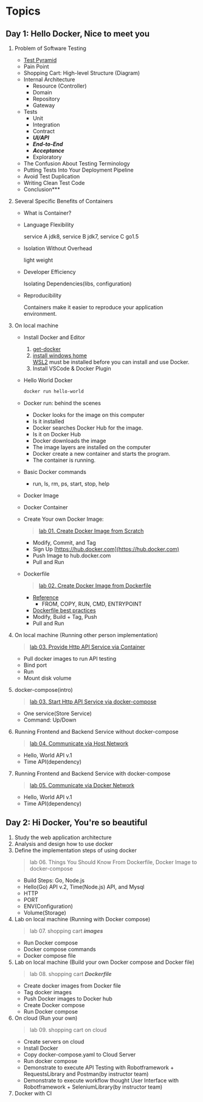 # Topics

## Day 1: Hello Docker, Nice to meet you

1. Problem of Software Testing

   - [Test Pyramid](https://martinfowler.com/articles/practical-test-pyramid.html)
   - Pain Point
   - Shopping Cart: High-level Structure (Diagram)
   - Internal Architecture
     - Resource (Controller)
     - Domain
     - Repository
     - Gateway
   - Tests
     - Unit
     - Integration
     - Contract
     - **_UI/API_**
     - **_End-to-End_**
     - **_Acceptance_**
     - Exploratory
   - The Confusion About Testing Terminology
   - Putting Tests Into Your Deployment Pipeline
   - Avoid Test Duplication
   - Writing Clean Test Code
   - Conclusion\*\*\*

2. Several Specific Benefits of Containers

   - What is Container?
   - Language Flexibility

     service A jdk8, service B jdk7, service C go1.5

   - Isolation Without Overhead

     light weight

   - Developer Efficiency

     Isolating Dependencies(libs, configuration)

   - Reproducibility

     Containers make it easier to reproduce your application environment.

3. On local machine

   - Install Docker and Editor
     1. [get-docker](https://docs.docker.com/get-docker/)
     2. [install windows home](https://docs.docker.com/docker-for-windows/install-windows-home/)  
        [WSL2](https://docs.docker.com/docker-for-windows/wsl/) must be installed before you can install and use Docker.
     3. Install VSCode & Docker Plugin
   - Hello World Docker

     ```sh
     docker run hello-world
     ```

   - Docker run: behind the scenes

     - Docker looks for the image on this computer
     - Is it installed
     - Docker searches Docker Hub for the image.
     - Is it on Docker Hub
     - Docker downloads the image
     - The image layers are installed on the computer
     - Docker create a new container and starts the program.
     - The container is running.

   - Basic Docker commands
     - run, ls, rm, ps, start, stop, help
   - Docker Image
   - Docker Container
   - Create Your own Docker Image:
     > [lab 01. Create Docker Image from Scratch](lab01-hello-world/README.md)
     - Modify, Commit, and Tag
     - Sign Up [https://hub.docker.com](https://hub.docker.com)
     - Push Image to hub.docker.com
     - Pull and Run
   - Dockerfile
     > [lab 02. Create Docker Image from Dockerfile](lab02-create-docker-image-from-Dockerfile/README.md)
     - [Reference](https://docs.docker.com/engine/reference/builder/)
       - FROM, COPY, RUN, CMD, ENTRYPOINT
     - [Dockerfile best practices](https://docs.docker.com/develop/develop-images/dockerfile_best-practices/)
     - Modify, Build + Tag, Push
     - Pull and Run

4. On local machine (Running other person implementation)

   > [lab 03. Provide Http API Service via Container](lab03-working-with-api/README.md)

   - Pull docker images to run API testing
   - Bind port
   - Run
   - Mount disk volume

5. docker-compose(intro)

   > [lab 03. Start Http API Service via docker-compose](lab03-working-with-api/README.md)

   - One service(Store Service)
   - Command: Up/Down

6. Running Frontend and Backend Service without docker-compose
   > [lab 04. Communicate via Host Network](lab04-communicate-to-other-containers-via-host-network/README.md)
   - Hello, World API v.1
   - Time API(dependency)
7. Running Frontend and Backend Service with docker-compose
   > [lab 05. Communicate via Docker Network](lab05-communicate-via-docker-compose/README.md)
   - Hello, World API v.1
   - Time API(dependency)

## Day 2: Hi Docker, You're so beautiful

1. Study the web application architecture
2. Analysis and design how to use docker
3. Define the implementation steps of using docker
   > lab 06. Things You Should Know From Dockerfile, Docker Image to docker-compose
   - Build Steps: Go, Node.js
   - Hello(Go) API v.2, Time(Node.js) API, and Mysql
   - HTTP
   - PORT
   - ENV(Configuration)
   - Volume(Storage)
4. Lab on local machine (Running with Docker compose)
   > lab 07. shopping cart **_images_**
   - Run Docker compose
   - Docker compose commands
   - Docker compose file
5. Lab on local machine (Build your own Docker compose and Docker file)
   > lab 08. shopping cart **_Dockerfile_**
   - Create docker images from Docker file
   - Tag docker images
   - Push Docker images to Docker hub
   - Create Docker compose
   - Run Docker compose
6. On cloud (Run your own)
   > lab 09. shopping cart on cloud
   - Create servers on cloud
   - Install Docker
   - Copy docker-compose.yaml to Cloud Server
   - Run docker compose
   - Demonstrate to execute API Testing with Robotframework + RequestsLibrary and Postman(by instructor team)
   - Demonstrate to execute workflow thought User Interface with Robotframework + SeleniumLibrary(by instructor team)
7. Docker with CI
